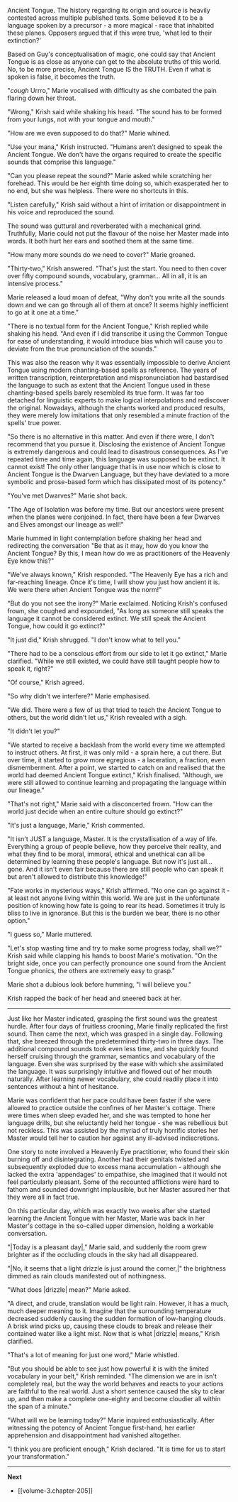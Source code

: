 
Ancient Tongue. The history regarding its origin and source is heavily contested across multiple published texts. Some believed it to be a language spoken by a precursor - a more magical - race that inhabited these planes. Opposers argued that if this were true, 'what led to their extinction?'

Based on Guy's conceptualisation of magic, one could say that Ancient Tongue is as close as anyone can get to the absolute truths of this world. No, to be more precise, Ancient Tongue IS the TRUTH. Even if what is spoken is false, it becomes the truth.

"*cough* Urrro," Marie vocalised with difficulty as she combated the pain flaring down her throat.

"Wrong," Krish said while shaking his head. "The sound has to be formed from your lungs, not with your tongue and mouth."

"How are we even supposed to do that?" Marie whined.

"Use your mana," Krish instructed. "Humans aren't designed to speak the Ancient Tongue. We don't have the organs required to create the specific sounds that comprise this language."

"Can you please repeat the sound?" Marie asked while scratching her forehead. This would be her eighth time doing so, which exasperated her to no end, but she was helpless. There were no shortcuts in this.

"Listen carefully," Krish said without a hint of irritation or disappointment in his voice and reproduced the sound.

The sound was guttural and reverberated with a mechanical grind. Truthfully, Marie could not put the flavour of the noise her Master made into words. It both hurt her ears and soothed them at the same time.

"How many more sounds do we need to cover?" Marie groaned.

"Thirty-two," Krish answered. "That's just the start. You need to then cover over fifty compound sounds, vocabulary, grammar... All in all, it is an intensive process."

Marie released a loud moan of defeat, "Why don't you write all the sounds down and we can go through all of them at once? It seems highly inefficient to go at it one at a time."

"There is no textual form for the Ancient Tongue," Krish replied while shaking his head. "And even if I did transcribe it using the Common Tongue for ease of understanding, it would introduce bias which will cause you to deviate from the true pronunciation of the sounds."

This was also the reason why it was essentially impossible to derive Ancient Tongue using modern chanting-based spells as reference. The years of written transcription, reinterpretation and mispronunciation had bastardised the language to such as extent that the Ancient Tongue used in these chanting-based spells barely resembled its true form. It was far too detached for linguistic experts to make logical interpolations and rediscover the original. Nowadays, although the chants worked and produced results, they were merely low imitations that only resembled a minute fraction of the spells' true power.

"So there is no alternative in this matter. And even if there were, I don't recommend that you pursue it. Disclosing the existence of Ancient Tongue is extremely dangerous and could lead to disastrous consequences. As I've repeated time and time again, this language was supposed to be extinct. It cannot exist! The only other language that is in use now which is close to Ancient Tongue is the Dwarven Language, but they have deviated to a more symbolic and prose-based form which has dissipated most of its potency."

"You've met Dwarves?" Marie shot back.

"The Age of Isolation was before my time. But our ancestors were present when the planes were conjoined. In fact, there have been a few Dwarves and Elves amongst our lineage as well!"

Marie hummed in light contemplation before shaking her head and redirecting the conversation "Be that as it may, how do you know the Ancient Tongue? By this, I mean how do we as practitioners of the Heavenly Eye know this?"

"We've always known," Krish responded. "The Heavenly Eye has a rich and far-reaching lineage. Once it's time, I will show you just how ancient it is. We were there when Ancient Tongue was the norm!"

"But do you not see the irony?" Marie exclaimed. Noticing Krish's confused frown, she coughed and expounded, "As long as someone still speaks the language it cannot be considered extinct. We still speak the Ancient Tongue, how could it go extinct?"

"It just did," Krish shrugged. "I don't know what to tell you."

"There had to be a conscious effort from our side to let it go extinct," Marie clarified. "While we still existed, we could have still taught people how to speak it, right?"

"Of course," Krish agreed.

"So why didn't we interfere?" Marie emphasised.

"We did. There were a few of us that tried to teach the Ancient Tongue to others, but the world didn't let us," Krish revealed with a sigh.

"It didn't let you?"

"We started to receive a backlash from the world every time we attempted to instruct others. At first, it was only mild - a sprain here, a cut there. But over time, it started to grow more egregious - a laceration, a fraction, even dismemberment. After a point, we started to catch on and realised that the world had deemed Ancient Tongue extinct," Krish finalised. "Although, we were still allowed to continue learning and propagating the language within our lineage."

"That's not right," Marie said with a disconcerted frown. "How can the world just decide when an entire culture should go extinct?"

"It's just a language, Marie," Krish commented.

"It isn't JUST a language, Master. It is the crystallisation of a way of life. Everything a group of people believe, how they perceive their reality, and what they find to be moral, immoral, ethical and unethical can all be determined by learning these people's language. But now it's just all... gone. And it isn't even fair because there are still people who can speak it but aren't allowed to distribute this knowledge!"

"Fate works in mysterious ways," Krish affirmed. "No one can go against it - at least not anyone living within this world. We are just in the unfortunate position of knowing how fate is going to rear its head. Sometimes it truly is bliss to live in ignorance. But this is the burden we bear, there is no other option."

"I guess so," Marie muttered.

"Let's stop wasting time and try to make some progress today, shall we?" Krish said while clapping his hands to boost Marie's motivation. "On the bright side, once you can perfectly pronounce one sound from the Ancient Tongue phonics, the others are extremely easy to grasp."

Marie shot a dubious look before humming, "I will believe you."

Krish rapped the back of her head and sneered back at her.

____

Just like her Master indicated, grasping the first sound was the greatest hurdle. After four days of fruitless crooning, Marie finally replicated the first sound. Then came the next, which was grasped in a single day. Following that, she breezed through the predetermined thirty-two in three days. The additional compound sounds took even less time, and she quickly found herself cruising through the grammar, semantics and vocabulary of the language. Even she was surprised by the ease with which she assimilated the language. It was surprisingly intuitive and flowed out of her mouth naturally. After learning newer vocabulary, she could readily place it into sentences without a hint of hesitance.

Marie was confident that her pace could have been faster if she were allowed to practice outside the confines of her Master's cottage. There were times when sleep evaded her, and she was tempted to hone her language drills, but she reluctantly held her tongue - she was rebellious but not reckless. This was assisted by the myriad of truly horrific stories her Master would tell her to caution her against any ill-advised indiscretions.

One story to note involved a Heavenly Eye practitioner, who found their skin burning off and disintegrating. Another had their genitals twisted and subsequently exploded due to excess mana accumulation - although she lacked the extra 'appendages' to empathise, she imagined that it would not feel particularly pleasant. Some of the recounted afflictions were hard to fathom and sounded downright implausible, but her Master assured her that they were all in fact true.

On this particular day, which was exactly two weeks after she started learning the Ancient Tongue with her Master, Marie was back in her Master's cottage in the so-called upper dimension, holding a workable conversation.

"|Today is a pleasant day|," Marie said, and suddenly the room grew brighter as if the occluding clouds in the sky had all disappeared.

"|No, it seems that a light drizzle is just around the corner,|" the brightness dimmed as rain clouds manifested out of nothingness.

"What does |drizzle| mean?" Marie asked.

"A direct, and crude, translation would be light rain. However, it has a much, much deeper meaning to it. Imagine that the surrounding temperature decreased suddenly causing the sudden formation of low-hanging clouds. A brisk wind picks up, causing these clouds to break and release their contained water like a light mist. Now that is what |drizzle| means," Krish clarified.

"That's a lot of meaning for just one word," Marie whistled.

"But you should be able to see just how powerful it is with the limited vocabulary in your belt," Krish reminded. "The dimension we are in isn't completely real, but the way the world behaves and reacts to your actions are faithful to the real world. Just a short sentence caused the sky to clear up, and then make a complete one-eighty and become cloudier all within the span of a minute."

"What will we be learning today?" Marie inquired enthusiastically. After witnessing the potency of Ancient Tongue first-hand, her earlier apprehension and disappointment had vanished altogether.

"I think you are proficient enough," Krish declared. "It is time for us to start your transformation."

____

**Next**
* [[volume-3.chapter-205]]